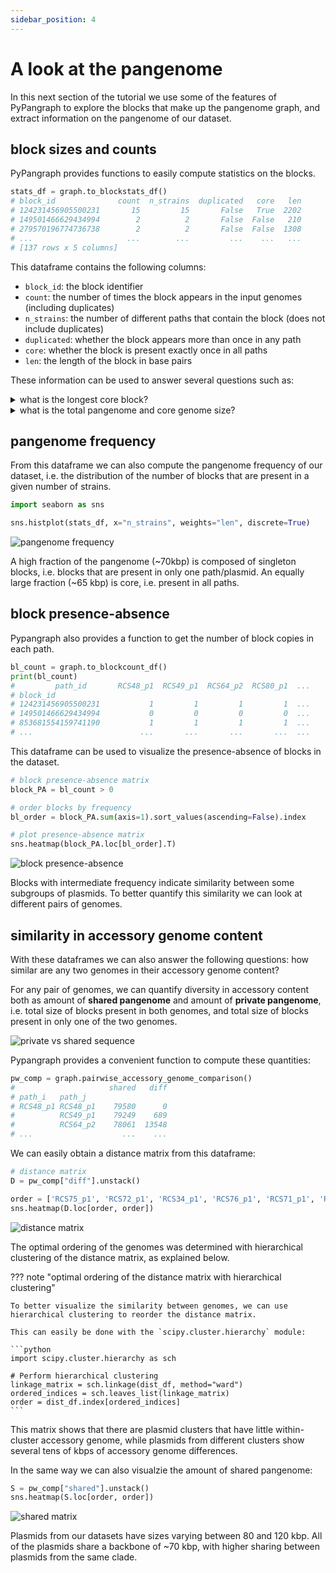 ```yaml
---
sidebar_position: 4
---
```


# A look at the pangenome

In this next section of the tutorial we use some of the features of PyPangraph to explore the blocks that make up the pangenome graph, and extract information on the pangenome of our dataset.

## block sizes and counts

PyPangraph provides functions to easily compute statistics on the blocks.

```python
stats_df = graph.to_blockstats_df()
# block_id              count  n_strains  duplicated   core   len                                
# 124231456905500231       15         15       False   True  2202
# 149501466629434994        2          2       False  False   210
# 279570196774736738        2          2       False  False  1308
# ...                     ...        ...         ...    ...   ...
# [137 rows x 5 columns]
```

This dataframe contains the following columns:

- `block_id`: the block identifier
- `count`: the number of times the block appears in the input genomes (including duplicates)
- `n_strains`: the number of different paths that contain the block (does not include duplicates)
- `duplicated`: whether the block appears more than once in any path
- `core`: whether the block is present exactly once in all paths
- `len`: the length of the block in base pairs

These information can be used to answer several questions such as:

<details>
    <summary>what is the longest core block?</summary>

    The block with the highest copy number can be retrieved with:

    ```python
    stats_df[stats_df.core].sort_values("len", ascending=False).head(1)
    # block_id             count  n_strains  duplicated  core  len
    # 5109347125394127434     15         15       False  True  9041
    ```

    This block occurs 30 times in 15 paths. Its nucleotide sequence is given by:

    ```python
    block = graph.blocks[5109347125394127434]
    print(block.consensus())
    # ACGCCAGCATCCGCATCATTAAACGGAGGCATGCCTGTTTCCGA...
    ```

    A [nucleotide blast](https://blast.ncbi.nlm.nih.gov/Blast.cgi) search of this sequence shows that it contains several genes involved in plasmid conjugation.
</details>


<details>
    <summary>what is the total pangenome and core genome size?</summary>

    The total pangenome size is the sum of the lengths of all blocks:

    ```python
    stats_df["len"].sum()
    # 206'535 bp
    ```

    The core genome size is the sum of the lengths of all core blocks:

    ```python
    stats_df[stats_df.core]["len"].sum()
    # 64'989 bp
    ```
    
</details>


## pangenome frequency

From this dataframe we can also compute the pangenome frequency of our dataset, i.e. the distribution of the number of blocks that are present in a given number of strains.

```python
import seaborn as sns

sns.histplot(stats_df, x="n_strains", weights="len", discrete=True)
```

![pangenome frequency](../assets/pp_t2_pangenome_freq.png)

A high fraction of the pangenome (~70kbp) is composed of singleton blocks, i.e. blocks that are present in only one path/plasmid. An equally large fraction (~65 kbp) is core, i.e. present in all paths.

## block presence-absence

Pypangraph also provides a function to get the number of block copies in each path.

```python
bl_count = graph.to_blockcount_df()
print(bl_count)
#         path_id       RCS48_p1  RCS49_p1  RCS64_p2  RCS80_p1  ...
# block_id                                                      
# 124231456905500231           1         1         1         1  ...
# 149501466629434994           0         0         0         0  ...
# 853681554159741190           1         1         1         1  ...
# ...                        ...       ...       ...       ...  ...
```

This dataframe can be used to visualize the presence-absence of blocks in the dataset.

```python
# block presence-absence matrix
block_PA = bl_count > 0

# order blocks by frequency
bl_order = block_PA.sum(axis=1).sort_values(ascending=False).index

# plot presence-absence matrix
sns.heatmap(block_PA.loc[bl_order].T)
```

![block presence-absence](../assets/pp_t2_block_PA.png)

Blocks with intermediate frequency indicate similarity between some subgroups of plasmids. To better quantify this similarity we can look at different pairs of genomes.

## similarity in accessory genome content

With these dataframes we can also answer the following questions: how similar are any two genomes in their accessory genome content?

For any pair of genomes, we can quantify diversity in accessory content both as amount of **shared pangenome** and amount of **private pangenome**, i.e. total size of blocks present in both genomes, and total size of blocks present in only one of the two genomes.

![private vs shared sequence](../assets/pp_t2_priv_vs_shared.png)

Pypangraph provides a convenient function to compute these quantities:

```python
pw_comp = graph.pairwise_accessory_genome_comparison()
#                     shared   diff
# path_i   path_j                  
# RCS48_p1 RCS48_p1    79580      0
#          RCS49_p1    79249    689
#          RCS64_p2    78061  13548
# ...                    ...    ...
```

We can easily obtain a distance matrix from this dataframe:

```python
# distance matrix
D = pw_comp["diff"].unstack()

order = ['RCS75_p1', 'RCS72_p1', 'RCS34_p1', 'RCS76_p1', 'RCS71_p1', 'RCS29_p1', 'RCS33_p1', 'RCS48_p1', 'RCS49_p1', 'RCS64_p2', 'RCS80_p1', 'RCS58_p1', 'RCS100_p1', 'RCS73_p1', 'RCS74_p1']
sns.heatmap(D.loc[order, order])
```

![distance matrix](../assets/pp_t2_pw_diff.png)

The optimal ordering of the genomes was determined with hierarchical clustering of the distance matrix, as explained below.

??? note "optimal ordering of the distance matrix with hierarchical clustering"

    To better visualize the similarity between genomes, we can use hierarchical clustering to reorder the distance matrix.

    This can easily be done with the `scipy.cluster.hierarchy` module:

    ```python
    import scipy.cluster.hierarchy as sch

    # Perform hierarchical clustering
    linkage_matrix = sch.linkage(dist_df, method="ward")
    ordered_indices = sch.leaves_list(linkage_matrix)
    order = dist_df.index[ordered_indices]
    ```

This matrix shows that there are plasmid clusters that have little within-cluster accessory genome, while plasmids from different clusters show several tens of kbps of accessory genome differences.

In the same way we can also visualzie the amount of shared pangenome:

```python
S = pw_comp["shared"].unstack()
sns.heatmap(S.loc[order, order])
```

![shared matrix](../assets/pp_t2_pw_shared.png)

Plasmids from our datasets have sizes varying between 80 and 120 kbp. All of the plasmids share a backbone of ~70 kbp, with higher sharing between plasmids from the same clade.